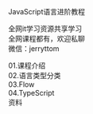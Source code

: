 JavaScript语言进阶教程

全网it学习资源共享学习<br>全网课程都有，欢迎私聊<br>微信：jerryttom<br>

01.课程介绍<br> 02.语言类型分类<br> 03.Flow<br> 04.TypeScript<br> 资料